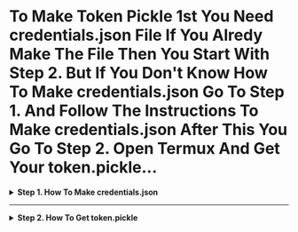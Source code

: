 # To Make Token Pickle 1st You Need credentials.json File If You Alredy Make The File Then You Start With Step 2. But If You Don't Know How To Make credentials.json Go To Step 1. And Follow The Instructions To Make credentials.json After This You Go To Step 2. Open Termux And Get Your token.pickle...

<details>
    <summary><b>Step 1. How To Make credentials.json</b></summary>
    
# How To Make credentials.json For Generating Token.pickle (Required*)

## Video Guide Or Step By Step Guide Choose Which Suits You Better.

### 1. Video Guide -: [GDrive](https://drive.google.com/file/d/1Iirb9fsnWUwvBJy9xd_CSk5M6c0FVeCq/view?usp=drivesdk)

### 2. Step By Step Guide -: 

### 1. Open [Google Cloud Console](https://www.google.com/url?sa=t&source=web&rct=j&opi=89978449&url=https://console.cloud.google.com/&ved=2ahUKEwjf_oPc7seMAxWBp1YBHcPdI80QFnoECD8QAQ&usg=AOvVaw1GxwHR1WZnDu0xsR-djCrv) And Go To "API and services" Section, And Click On "Enable APIs and services".

### 2. Create New Project Give A Name To Your Project And Click "Create".

### 3. After Creating Project Go To "OAuth Consent Screen" (In API and services Section).

### 4. Click On "Get Started".

### 5. In "App Information" Section, Give Your App A Name And User Support Email Then Click "Next".

### 6. In "Audience" Section, Click On "External" Then Next.

### 7. In "Contact Information" Section, Fill Your Email Then "Next".

### 8. In "Finish" Section, "Tick The Box" (Agree To Terms) Then "Continue" And "Create".

### 9. After Creating OAuth Consent Screen, Click On "Create OAuth Client".

### 10. Click On "Application Type*" And Select "Desktop App" Then Click "Create" Then "Download JSON" If JSON Doesn't Download, No Worries, Click "OK" Then Click 'Desktop client 1" And "Download JSON" And "Close".

### 11. After (Task 10) Go To "API and services" Section And Click On "Library".

### 12. In "API Library" Section Click On "Google Drive API" And Enable It. (You Can Also Search For Google Drive).

### 13. After Enabling Drive API Go To "OAuth Consent Screen" (In API and services Section) Go To "Data Access" Click "Add or remove scopes" Select "1,2,3" Only (Ex - 1. auth/userinfo.email 2. auth/userinfo.profile 3. openid) The Click "Update" Then Click "Save".

### 14. After (Task 13.) Click On "Audience" Then Click "Pulish App" And "Confirm". (Now, You May Close Your Browser, Online Work Complete)

### 15. Open Your File Manager Or Any Other File Explorer Like (MT Manager, ZArchiver, Files Etc...) Then Go To Your Download Folder (/storage/emulated/0/Download) (Which Folder Where The "JSON" a.k.a "client.secret" File Downloaded) Move The "client.secret" File To "Storage" Not Any Folder (/storage/emulated/0/) After "client.secret" File Moved To Storage You Have To Rename The File From "client_secret" To "credentials.json" Done...

### Making of credentials.json Complete...

</details>

------

<details>
    <summary><b>Step 2. How To Get token.pickle</b></summary>
  
# How To Generate Token Pickle With Android Easily After Google Auth2.0 New policy update. Without any kind of error.

### 1. Install Termux [F-Droid](https://f-droid.org/en/packages/com.termux/)

### 2. Open Termux and just copy paste all the commands that described below, Make sure you have internet connection. if you see Y/n then Type y.

```
apt update && apt upgrade -y && apt install git python3 -y && apt upgrade python3 -y && pip install google-api-python-client google-auth-httplib2 google-auth-oauthlib

```

### 3.

```
apt update && apt upgrade
```

### 4.

```
git clone https://github.com/KingOfState/TokenPickle
```

### 5. make sure Credentials.json file present in your storage folder not in Sd card. if not then just move credentials.json file into the sdcard. Not in any folder.

### 6. you have to give storage permission to termux. for that use this command.

```
termux-setup-storage
```

### 7.

```
cd /sdcard
```

### 8.

```
cp -r credentials.json /data/data/com.termux/files/home/TokenPickle
```

### 9.

```
cd
```

### 10.

```
cd TokenPickle
```

### 11.

```
python3 GenerateTokenPickle.py
```

### 12. You'll find a url https://accounts.google.com/o/oauth2/=offline like this. just copy this url and paste on browser and login into your google account. that's it. you'll see 'The authentication flow has completed. You may close this window' this massage. then you're done.

### 13.

```
cp -r token.pickle /sdcard
```

### 14. Boom 💥!

goto your sdcard (phone memory) you'll find token.pickle there.

We're Done.

# Enjoy And don't forget to star this repo 🙂

# Original Repo...

[`Anasty17`](https://github.com/anasty17)
